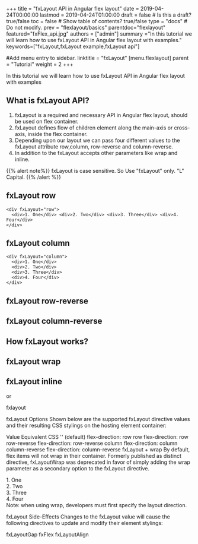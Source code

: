+++
title = "fxLayout API in Angular flex layout"
date = 2019-04-24T00:00:00
lastmod = 2019-04-24T01:00:00
draft = false  # Is this a draft? true/false 
toc = false  # Show table of contents? true/false
type = "docs"  # Do not modify.
prev = "flexlayout/basics"
parentdoc="flexlayout"
featured="fxFlex_api.jpg"
authors = ["admin"]
summary ="In this tutorial we will learn how to use fxLayout API in Angular flex layout with examples."
keywords=["fxLayout,fxLayout example,fxLayout api"]

#Add menu entry to sidebar.
linktitle = "fxLayout"
[menu.flexlayout]
  parent = "Tutorial"
  weight = 2
+++

In this tutorial we will learn how to use fxLayout API in Angular flex layout with examples

## What is fxLayout API?

1. fxLayout is a required and necessary API in Angular flex layout, should be used on flex container.
2. fxLayout defines flow of children element along the main-axis or cross-axis, inside the flex container.
3. Depending upon our layout we can pass four different values to the fxLayout attribute row,column, row-reverse and column-reverse.
4. In addition to the fxLayout accepts other parameters like wrap and inline. 

{{% alert note%}}
fxLayout is case sensitive. So Use "fxLayout" only. "L" Capital.
{{% /alert %}}

## fxLayout row

```
<div fxLayout="row">
  <div>1. One</div> <div>2. Two</div> <div>3. Three</div> <div>4. Four</div>
</div>
```

## fxLayout column

```
<div fxLayout="column">
  <div>1. One</div>
  <div>2. Two</div>
  <div>3. Three</div>
  <div>4. Four</div>
</div>
```

## fxLayout row-reverse

## fxLayout column-reverse

## How fxLayout works?

## fxLayout wrap

## fxLayout inline


or


fxlayout

fxLayout Options
Shown below are the supported fxLayout directive values and their resulting CSS stylings on the hosting element container:

Value	Equivalent CSS
'' (default)	flex-direction: row
row	flex-direction: row
row-reverse	flex-direction: row-reverse
column	flex-direction: column
column-reverse	flex-direction: column-reverse
fxLayout + wrap
By default, flex items will not wrap in their container. Formerly published as distinct directive, fxLayoutWrap was deprecated in favor of simply adding the wrap parameter as a secondary option to the fxLayout directive.

<div fxLayout="row wrap">
  <div>1. One</div> <div>2. Two</div> <div>3. Three</div> <div>4. Four</div>
</div>
Note: when using wrap, developers must first specify the layout direction.

fxLayout Side-Effects
Changes to the fxLayout value will cause the following directives to update and modify their element stylings:

fxLayoutGap
fxFlex
fxLayoutAlign
